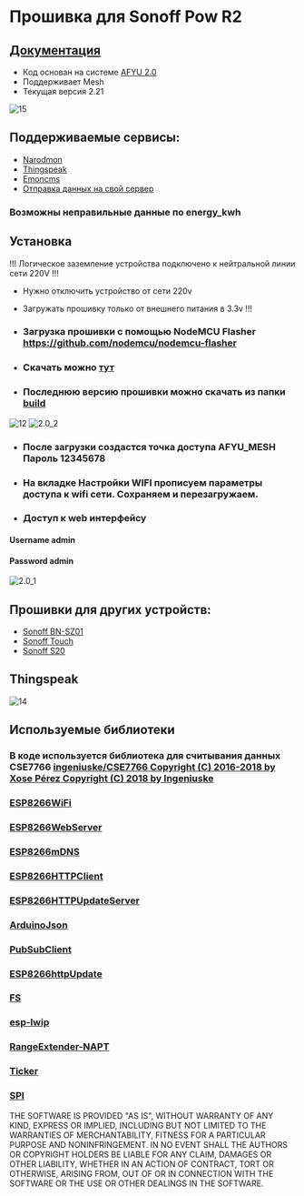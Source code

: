 # Прошивка для Sonoff Pow R2
## [Документация](https://github.com/yuri-afanasiev/sonoff-pow-r2/wiki)
- Код основан на системе [AFYU 2.0](https://github.com/yuri-afanasiev/AFYU)
- Поддерживает Mesh  
- Текущая версия 2.21

![15](https://raw.githubusercontent.com/yuri-afanasiev/sonoff-pow-r2/master/doc/15.jpeg)

## Поддерживаемые сервисы: 
- [Narodmon](http://narodmon.ru)
- [Thingspeak](https://thingspeak.com)
- [Emoncms](https://emoncms.org/)
- [Отправка данных на свой сервер](https://github.com/yuri-afanasiev/sonoff-pow-r2/wiki/REST-API-Передача-данных#Свой-сервер) 

### Возможны неправильные данные по energy_kwh

## Установка
!!! Логическое заземление устройства подключено к нейтральной линии сети 220V !!!
- Нужно отключить устройство от сети 220v
- Загружать прошивку только от внешнего питания в 3.3v !!!
 
- ### Загрузка прошивки с помощью NodeMCU Flasher  https://github.com/nodemcu/nodemcu-flasher

- ### Скачать можно [тут](https://github.com/nodemcu/nodemcu-flasher/blob/master/Win32/Release/ESP8266Flasher.exe)

- ### Последнюю версию прошивки можно скачать из папки [build](https://github.com/yuri-afanasiev/sonoff-pow-r2/tree/master/build)

 ![12](https://raw.githubusercontent.com/yuri-afanasiev/sonoff-pow-r2/master/doc/12.png)
 ![2.0_2](https://github.com/yuri-afanasiev/sonoff-pow-r2/raw/master/doc/2.0_2.jpg)
  
 
 
- ### После загрузки создастся точка доступа AFYU_MESH Пароль 12345678 

- ### На вкладке Настройки WIFI прописуем параметры доступа к wifi сети. Сохраняем и перезагружаем.

- ### Доступ к web интерфейсу 

#### Username admin 
#### Password admin


 ![2.0_1](https://github.com/yuri-afanasiev/sonoff-pow-r2/raw/master/doc/2.0_1.jpg)
 
 ## Прошивки для других устройств:
- [Sonoff BN-SZ01](https://github.com/yuri-afanasiev/esp8285-BN-SZ01)
- [Sonoff Touch](https://github.com/yuri-afanasiev/sonoff-touch)
- [Sonoff S20](https://github.com/yuri-afanasiev/sonoff-s20)

## Thingspeak 
 ![14](https://raw.githubusercontent.com/yuri-afanasiev/sonoff-pow-r2/master/doc/14.png)
 
## Используемые библиотеки
### В коде используется библиотека для  считывания данных CSE7766  [ingeniuske/CSE7766 Copyright (C) 2016-2018 by Xose Pérez Copyright (C) 2018 by Ingeniuske ](https://github.com/ingeniuske/CSE7766) 
### [ESP8266WiFi](https://github.com/esp8266/Arduino/tree/master/libraries/ESP8266WiFi) 
### [ESP8266WebServer](https://github.com/esp8266/Arduino/tree/master/libraries/ESP8266WebServer) 
### [ESP8266mDNS](https://github.com/esp8266/Arduino/tree/master/libraries/ESP8266mDNS) 
### [ESP8266HTTPClient](https://github.com/esp8266/Arduino/tree/master/libraries/ESP8266HTTPClient) 
### [ESP8266HTTPUpdateServer](https://github.com/esp8266/Arduino/tree/master/libraries/ESP8266HTTPUpdateServer) 
### [ArduinoJson](https://arduinojson.org) 
### [PubSubClient](https://github.com/Imroy/pubsubclient)
### [ESP8266httpUpdate](https://github.com/esp8266/Arduino/tree/master/libraries/ESP8266httpUpdate) 
### [FS](http://esp8266.github.io/Arduino/versions/2.1.0/doc/filesystem.html) 
### [esp-lwip](https://github.com/espressif/esp-lwip) 
### [RangeExtender-NAPT](https://github.com/esp8266/Arduino/tree/master/libraries/ESP8266WiFi/examples/RangeExtender-NAPT) 
### [Ticker](https://github.com/esp8266/Arduino/tree/master/libraries/Ticker) 
### [SPI](http://www.arduino.cc/en/Reference/SPI) 


 
 THE SOFTWARE IS PROVIDED "AS IS", WITHOUT WARRANTY OF ANY KIND, EXPRESS OR IMPLIED, INCLUDING BUT NOT LIMITED TO THE WARRANTIES OF MERCHANTABILITY, FITNESS FOR A PARTICULAR PURPOSE AND NONINFRINGEMENT. IN NO EVENT SHALL THE AUTHORS OR COPYRIGHT HOLDERS BE LIABLE FOR ANY CLAIM, DAMAGES OR OTHER LIABILITY, WHETHER IN AN ACTION OF CONTRACT, TORT OR OTHERWISE, ARISING FROM, OUT OF OR IN CONNECTION WITH THE SOFTWARE OR THE USE OR OTHER DEALINGS IN THE SOFTWARE.
